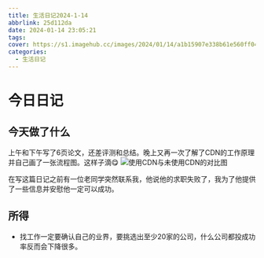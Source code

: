 ```yaml
---
title: 生活日记2024-1-14
abbrlink: 25d112da
date: 2024-01-14 23:05:21
tags:
cover: https://s1.imagehub.cc/images/2024/01/14/a1b15907e338b61e560ff04efabbe6fc.jpeg
categories:
  - 生活日记
---
```


# 今日日记
## 今天做了什么
上午和下午写了6页论文，还差评测和总结。晚上又再一次了解了CDN的工作原理并自己画了一张流程图。这样子滴😋
![使用CDN与未使用CDN的对比图](https://s1.imagehub.cc/images/2024/01/14/8b04392b7b783721daf5d5c6e586dd0d.png)

在写这篇日记之前有一位老同学突然联系我，他说他的求职失败了，我为了他提供了一些信息并安慰他一定可以成功。

## 所得
- 找工作一定要确认自己的业界，要挑选出至少20家的公司，什么公司都投成功率反而会下降很多。